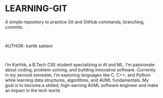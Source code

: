 # LEARNING-GIT
A simple repository to practice Git and GitHub commands, branching, commits.


<br>

AUTHOR- kartik saklani 

<br>

I’m Karthik, a B.Tech CSE student specializing in AI and ML. I’m passionate about coding, problem-solving, and building innovative software. Currently in my second semester, I’m exploring languages like C, C++, and Python while learning data structures, algorithms, and AI/ML fundamentals. My goal is to become a skilled, high-earning AI/ML software engineer and make an impact in the tech world.
